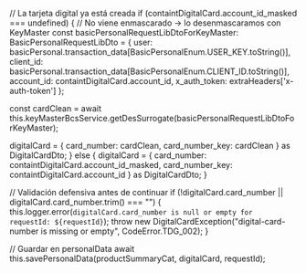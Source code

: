 // La tarjeta digital ya está creada
if (containtDigitalCard.account_id_masked === undefined) {
  // No viene enmascarado -> lo desenmascaramos con KeyMaster
  const basicPersonalRequestLibDtoForKeyMaster: BasicPersonalRequestLibDto = {
    user: basicPersonal.transaction_data[BasicPersonalEnum.USER_KEY.toString()],
    client_id: basicPersonal.transaction_data[BasicPersonalEnum.CLIENT_ID.toString()],
    account_id: containtDigitalCard.account_id,
    x_auth_token: extraHeaders['x-auth-token']
  };

  const cardClean = await this.keyMasterBcsService.getDesSurrogate(basicPersonalRequestLibDtoForKeyMaster);

  digitalCard = {
    card_number: cardClean,
    card_number_key: cardClean
  } as DigitalCardDto;
} else {
  digitalCard = {
    card_number: containtDigitalCard.account_id_masked,
    card_number_key: containtDigitalCard.account_id
  } as DigitalCardDto;
}

// Validación defensiva antes de continuar
if (!digitalCard.card_number || digitalCard.card_number.trim() === "") {
  this.logger.error(`digitalCard.card_number is null or empty for requestId: ${requestId}`);
  throw new DigitalCardException("digital-card-number is missing or empty", CodeError.TDG_002);
}

// Guardar en personalData
await this.savePersonalData(productSummaryCat, digitalCard, requestId);
